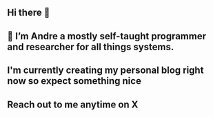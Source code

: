 ## Hi there 👋
## 🔭 I’m Andre a mostly self-taught programmer and researcher for all things systems.
## I'm currently creating my personal blog right now so expect something nice
## Reach out to me anytime on  X

